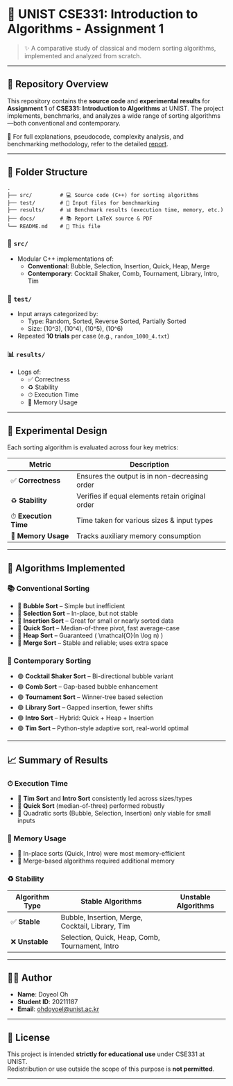 # 📘 UNIST CSE331: Introduction to Algorithms - Assignment 1

> ✨ A comparative study of classical and modern sorting algorithms, implemented and analyzed from scratch.

---

## 📂 Repository Overview

This repository contains the **source code** and **experimental results** for **Assignment 1** of **CSE331: Introduction to Algorithms** at UNIST. The project implements, benchmarks, and analyzes a wide range of sorting algorithms—both conventional and contemporary.

📄 For full explanations, pseudocode, complexity analysis, and benchmarking methodology, refer to the detailed [report](docs/report.pdf).

---

## 📁 Folder Structure

```
.
├── src/         # 💻 Source code (C++) for sorting algorithms
├── test/        # 🧪 Input files for benchmarking
├── results/     # 📊 Benchmark results (execution time, memory, etc.)
├── docs/        # 📚 Report LaTeX source & PDF
└── README.md    # 📝 This file
```

### 🔧 `src/`
- Modular C++ implementations of:
  - **Conventional**: Bubble, Selection, Insertion, Quick, Heap, Merge
  - **Contemporary**: Cocktail Shaker, Comb, Tournament, Library, Intro, Tim

### 🧪 `test/`
- Input arrays categorized by:
  - Type: Random, Sorted, Reverse Sorted, Partially Sorted
  - Size: \(10^3\), \(10^4\), \(10^5\), \(10^6\)
- Repeated **10 trials** per case (e.g., `random_1000_4.txt`)

### 📊 `results/`
- Logs of:
  - ✅ Correctness
  - ♻️ Stability
  - ⏱ Execution Time
  - 🧠 Memory Usage

---

## 🧪 Experimental Design

Each sorting algorithm is evaluated across four key metrics:

| Metric           | Description                                        |
|------------------|----------------------------------------------------|
| ✅ **Correctness**    | Ensures the output is in non-decreasing order     |
| ♻️ **Stability**      | Verifies if equal elements retain original order |
| ⏱ **Execution Time** | Time taken for various sizes & input types       |
| 🧠 **Memory Usage**   | Tracks auxiliary memory consumption              |

---

## 🧮 Algorithms Implemented

### 📚 Conventional Sorting

- 🔵 **Bubble Sort** – Simple but inefficient
- 🔵 **Selection Sort** – In-place, but not stable
- 🔵 **Insertion Sort** – Great for small or nearly sorted data
- 🔵 **Quick Sort** – Median-of-three pivot, fast average-case
- 🔵 **Heap Sort** – Guaranteed \( \mathcal{O}(n \log n) \)
- 🔵 **Merge Sort** – Stable and reliable; uses extra space

### 🚀 Contemporary Sorting

- 🟢 **Cocktail Shaker Sort** – Bi-directional bubble variant
- 🟢 **Comb Sort** – Gap-based bubble enhancement
- 🟢 **Tournament Sort** – Winner-tree based selection
- 🟢 **Library Sort** – Gapped insertion, fewer shifts
- 🟢 **Intro Sort** – Hybrid: Quick + Heap + Insertion
- 🟢 **Tim Sort** – Python-style adaptive sort, real-world optimal

---

## 📈 Summary of Results

### ⏱ Execution Time
- 🥇 **Tim Sort** and **Intro Sort** consistently led across sizes/types
- 🥈 **Quick Sort** (median-of-three) performed robustly
- 🐢 Quadratic sorts (Bubble, Selection, Insertion) only viable for small inputs

### 🧠 Memory Usage
- 🧩 In-place sorts (Quick, Intro) were most memory-efficient
- 💾 Merge-based algorithms required additional memory

### ♻️ Stability

| Algorithm Type     | Stable Algorithms                              | Unstable Algorithms                              |
|--------------------|-----------------------------------------------|--------------------------------------------------|
| ✅ **Stable**       | Bubble, Insertion, Merge, Cocktail, Library, Tim |
| ❌ **Unstable**     | Selection, Quick, Heap, Comb, Tournament, Intro |

---

## 👨‍💻 Author

- **Name**: Doyeol Oh  
- **Student ID**: 20211187  
- **Email**: [ohdoyoel@unist.ac.kr](mailto:ohdoyoel@unist.ac.kr)

---

## 📜 License

This project is intended **strictly for educational use** under CSE331 at UNIST.  
Redistribution or use outside the scope of this purpose is **not permitted**.

---
